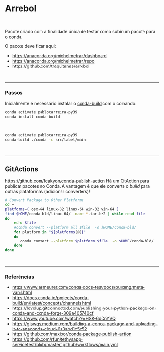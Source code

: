 # Arrebol

<br>

Pacote criado com a finalidade única de testar como subir um pacote para o conda.

O pacote deve ficar aqui:
- https://anaconda.org/michelmetran/dashboard
- https://anaconda.org/michelmetran/repo
- https://github.com/traquitanas/arrebol

<br>

----

### Passos

Inicialmente é necessário instalar o [conda-build](https://docs.conda.io/projects/conda-build/en/latest/index.html) com o comando:

```bash
conda activate pablocarreira-py39
conda install conda-build
```

<br>

```bash
conda activate pablocarreira-py39
conda-build ./conda -c src/label/main
```

<br>

----

## GitActions

https://github.com/fcakyon/conda-publish-action
Há um GitAction para publicar pacotes no Conda. A vantagem é que ele converte o *build* para outras plataformas (adicionar converters)!

```bash
# Convert Package to Other Platforms
cd ~
platforms=( osx-64 linux-32 linux-64 win-32 win-64 )
find $HOME/conda-bld/linux-64/ -name *.tar.bz2 | while read file
do
    echo $file
    #conda convert --platform all $file  -o $HOME/conda-bld/
    for platform in "${platforms[@]}"
    do
       conda convert --platform $platform $file  -o $HOME/conda-bld/
    done
done
```

<br>

----

### Referências

- https://www.asmeurer.com/conda-docs-test/docs/building/meta-yaml.html
- https://docs.conda.io/projects/conda-build/en/latest/concepts/channels.html
- https://levelup.gitconnected.com/publishing-your-python-package-on-conda-and-conda-forge-309a405740cf
- https://www.youtube.com/watch?v=HSK-6dCnYVQ
- https://giswqs.medium.com/building-a-conda-package-and-uploading-it-to-anaconda-cloud-6a3abd1c5c52
- https://github.com/maxibor/conda-package-publish-action
- https://github.com/rfun/tethysapp-servicetest/blob/master/.github/workflows/main.yml
